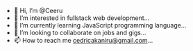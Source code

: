 - 👋 Hi, I’m @Ceeru
- 👀 I’m interested in fullstack web development...
- 🌱 I’m currently learning JavaScript programming language...
- 💞️ I’m looking to collaborate on jobs and gigs...
- 📫 How to reach me cedricakaniru@gmail.com...

<!---
Ceeru/Ceeru is a ✨ special ✨ repository because its `README.md` (this file) appears on your GitHub profile.
You can click the Preview link to take a look at your changes.
--->
